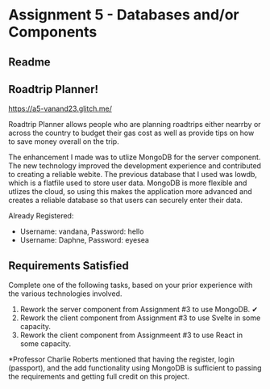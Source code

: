 Assignment 5 - Databases and/or Components
===

Readme 
---

## Roadtrip Planner!

https://a5-vanand23.glitch.me/

Roadtrip Planner allows people who are planning roadtrips either nearrby or across the country to budget their gas cost as well as provide tips on how to save money overall on the trip.

The enhancement I made was to utlize MongoDB for the server component. The new technology improved the development experience and contributed to creating a reliable webite. The previous database that I used was lowdb, which is a flatfile used to store user data. MongoDB is more flexible and utlizes the cloud, so using this makes the application more advanced and creates a reliable database so that users can securely enter their data. 

Already Registered:
- Username: vandana, Password: hello
- Username: Daphne, Password: eyesea   


Requirements Satisfied
---
Complete one of the following tasks, based on your prior experience with the various technologies involved.

1. Rework the server component from Assignment #3 to use MongoDB. ✔
2. Rework the client component from Assignment #3 to use Svelte in some capacity.
3. Rework the client component from Assignmeent #3 to use React in some capacity.

*Professor Charlie Roberts mentioned that having the register, login (passport), and the add functionality using MongoDB is sufficient to passing the requirements and getting full credit on this project. 
